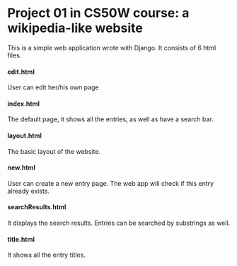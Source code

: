 # Project 01 in CS50W course: a wikipedia-like website 

This is a simple web application wrote with Django. It consists of 6 html files.

#### edit.html
User can edit her/his own page

#### index.html
The default page, it shows all the entries, as well as have a search bar.

#### layout.html
The basic layout of the website.

#### new.html
User can create a new entry page. The web app will check if this entry already exists.

#### searchResults.html
It displays the search results. Entries can be searched by substrings as well.

#### title.html
It shows all the entry titles.
